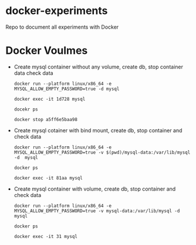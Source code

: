 # docker-experiments
Repo to document all experiments with Docker

# Docker Voulmes
- Create mysql container without any volume, create db, stop container data check data
  
  ```docker run --platform linux/x86_64 -e MYSQL_ALLOW_EMPTY_PASSWORD=true -d mysql```
  
  ```docker exec -it 1d728 mysql``` 
  
  ```docekr ps```
  
  ```docker stop a5ff6e5baa98```
  
  
- Create mysql cotainer with bind mount, create db, stop container and check data

  ```docker run --platform linux/x86_64 -e MYSQL_ALLOW_EMPTY_PASSWORD=true -v $(pwd)/mysql-data:/var/lib/mysql -d  mysql ```
  
  ```docker ps ```

  ```docker exec -it 81aa mysql ```


- Create mysql container with volume, create db, stop container and check data

  ```docker run --platform linux/x86_64 -e MYSQL_ALLOW_EMPTY_PASSWORD=true -v mysql-data:/var/lib/mysql -d mysql ```

  ```docker ps ```

  ```docker exec -it 31 mysql ```


